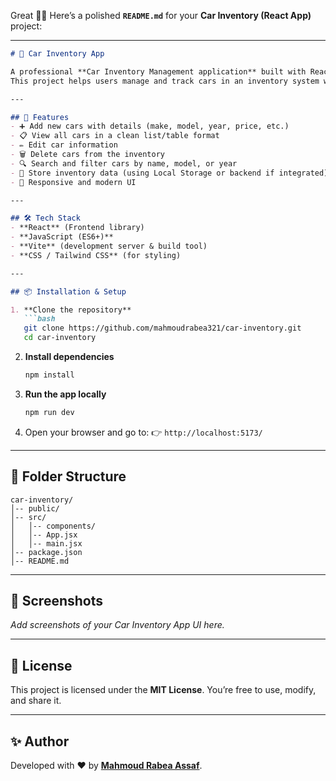 Great 🚗🔥 Here’s a polished **`README.md`** for your **Car Inventory (React App)** project:

---

````markdown
# 🚗 Car Inventory App

A professional **Car Inventory Management application** built with React.  
This project helps users manage and track cars in an inventory system with an easy-to-use interface.

---

## 🚀 Features
- ➕ Add new cars with details (make, model, year, price, etc.)  
- 📋 View all cars in a clean list/table format  
- ✏️ Edit car information  
- 🗑️ Delete cars from the inventory  
- 🔍 Search and filter cars by name, model, or year  
- 💾 Store inventory data (using Local Storage or backend if integrated)  
- 🎨 Responsive and modern UI  

---

## 🛠️ Tech Stack
- **React** (Frontend library)  
- **JavaScript (ES6+)**  
- **Vite** (development server & build tool)  
- **CSS / Tailwind CSS** (for styling)  

---

## 📦 Installation & Setup

1. **Clone the repository**  
   ```bash
   git clone https://github.com/mahmoudrabea321/car-inventory.git
   cd car-inventory
````

2. **Install dependencies**

   ```bash
   npm install
   ```

3. **Run the app locally**

   ```bash
   npm run dev
   ```

4. Open your browser and go to:
   👉 `http://localhost:5173/`

---

## 📂 Folder Structure

```
car-inventory/
│-- public/
│-- src/
│   │-- components/
│   │-- App.jsx
│   │-- main.jsx
│-- package.json
│-- README.md
```

---

## 📸 Screenshots

*Add screenshots of your Car Inventory App UI here.*

---

## 📜 License

This project is licensed under the **MIT License**.
You’re free to use, modify, and share it.

---

## ✨ Author

Developed with ❤️ by [**Mahmoud Rabea Assaf**](https://github.com/mahmoudrabea321).




